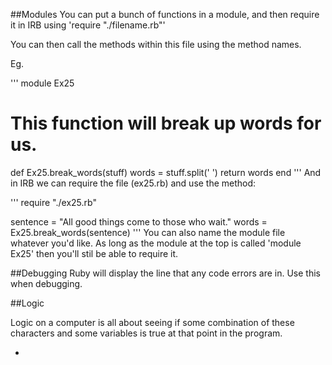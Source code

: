 ##Modules
You can put a bunch of functions in a module, and then require it
in IRB using 'require "./filename.rb"'

You can then call the methods within this file using the method names.

Eg.

'''
module Ex25

  # This function will break up words for us.
  def Ex25.break_words(stuff)
    words = stuff.split(' ')
    return words
  end
'''
And in IRB we can require the file (ex25.rb) and use the method:

'''
require "./ex25.rb"

sentence = "All good things come to those who wait."
words = Ex25.break_words(sentence)
'''
You can also name the module file whatever you'd like. As long as the module
at the top is called 'module Ex25' then you'll stil be able to require it.

##Debugging
Ruby will display the line that any code errors are in. Use this when debugging.

##Logic

Logic on a computer is all about seeing if some combination of these characters and some variables is true at that point in the program.

* <!-- && (and)
* || (or)
* ! (not)
* != (not equal)
* == (equal)
* >= (greater-than-equal)
* <= (less-than-equal) -->
* true
* false

##Different ways of returning true and false

!false evaluates to: true
!true evaluates to: false

not (true || false) evaluates to: false
not (true || true) evaluates to: false
not (false || true) evaluates to: alse
not (false || false) evaluates to: true

!(true && false)evaluates to: true
!(true && true)	evaluates to: false
!(false && true)	evaluates to: true
!(false && false)	evaluates to: true

1 != 0	evaluates to: true
1 != 1	evaluates to: false
0 != 1	evaluates to: true
0 != 0	evaluates to: false

##Solving boolean expressions

I will also give you a trick to help you figure out the more complicated ones toward the end.

Whenever you see these boolean logic statements, you can solve them easily by this simple process:

1. Find an equality test (== or !=) and replace it with its truth.
2. Find each &&/|| inside parentheses and solve those first.
3. Find each ! and invert it.
4. Find any remaining &&/|| and solve it.
5. When you are done you should have true or false.

##Eg.

First solve each equality test:
3 != 4 && !("testing" != "test" || "Ruby" == "Ruby")

3 != 4 == TRUE, "testing" != "test" == TRUE, "Ruby" == "Ruby"== TRUE
You're left with

TRUE && !(TRUE || TRUE)

evaluate the || / && in parenthsis and evalueate.
You're left with

TRUE && !(TRUE)

Find each ! and invert the expression within it

TRUE && FALSE

This equals FALSE (TRUE AND FALSE == FALSE)

## If / Elsif / else
escape_bear = "I try to open the door"
if escape_bear.downcase.include? "door" checks if 'door' is part of the escape
bear string and returns 'true' if so.

## =~ operator

The equal-tilde operator in ruby is the “match” operator.  It take an regular expression on the left hand side and the string to match on the right hand side.  The expression …
/or/ =~ “Hello World”
will return 7 because a match is found on index 7 of the string.  index starts at 0.
The expression
/abc/ =~ “Hello World”
will return nil because there is no match (doesn't contain a, b or c).

##keywords and data types

[From Learn Ruby the Hard Way](https://learnrubythehardway.org/book/ex37.html)

##Hashes

[Ex39 is a great explanation of Hashes](https://learnrubythehardway.org/book/ex39.html)

# OOP Lesson - Classes and Objects
## Monday 19 Sep
 A class is a 'type' of thing.
 An object is one of these 'things'.
 We create an object and assign it to a variable so that we can work with it.
 Eg. ```Pikachu = Pokemon.new(name: "Pika", size: "L", power: 10)```

 You can use other clases to build out your base class (parent and child)
 Super can call the same method from the parent class (ie. initialize)

 ## PROTIP
 Highlight a variable, press command D and it will highlight other variables of the same name.

You can inherit all the way up to the base class

##Requiring

require "./mystuff.rb"

MyStuff.apple()
This allows us to print a variable that's in a required module. In this case, tangerine
puts MyStuff::TANGERINE

##attr_accessor
calling attr_accessor means that you can access the attribute of the instance.
For example,

'''
def initialize(lyrics)
  @lyrics = lyrics
end

attr_accessor :lyrics
'''

means that I can perform:
'''
happy_birthday = Song.new("LYRICS")
and then call
happy_birthday.lyrics


##Top down development

Take a small piece of the problem; hack on some code and get it to run barely.
Refine the code into something more formal with classes and automated tests.
Extract the key concepts you're using and try to find research for them.
Write a description of what's really going on.
Go back and refine the code, possibly throwing it out and starting over.
Repeat, moving on to some other piece of the problem.

## Resources

http://www.rubyinside.com/media/poignant-guide.pdf

http://poignant.guide/book/chapter-1.html

If you are finding parts of Ruby hard to sink in, this is a quirky yet engaging place to learn! http://poignant.guide/book/chapter-3.html

##Test Driven development

Class unit tests and TDD

Workflow -
we write the test before the code is written
write the code
make the test pass

Red / Green / Refactor

## Getters and Setters

attr_accessor

## AboutArrays

accessing arrays. If you have an array
array = [:peanut, :butter, :and, :jelly]

and pass in array[2,2]
the first 2 says where you should start grabbing values (position 2),and then
the second 2 says how many more values you should traverse.

##Parallel Assignment
Assigning values from an array on the one line.
```
def test_parallel_assignments
  first_name, last_name = ["John", "Smith"]
  assert_equal "John", first_name
  assert_equal "Smith", last_name
end
```
Using the splat value to assign remaining values from an array to one variable
```
def test_parallel_assignments_with_splat_operator
  first_name, *last_name = ["John", "Smith", "III"]
  assert_equal "John", first_name
  assert_equal ["Smith","III"], last_name
end
```
Parallel assignment with only one variable
```
def test_parallel_assignment_with_one_variable
  first_name, = ["John", "Smith"]
  assert_equal "John", first_name
end
```
Getting substrings
```
def test_you_can_get_a_substring_from_a_string
  string = "Bacon, lettuce and tomato"
  assert_equal "let", string[7,3] #starts from position 7, and takes 3.
  assert_equal "let", string[7..9] #starts from position 7 and takes until position 7
end
```
## Read up on
Default values in Arrays
##Go back through Ruby Koans / Ruby the Hard Way.
Check:
* About Strings
* About Hashes
* About Arrays
* About Regular Expressions - particularly find and replace
* About Blocks
* https://learnrubythehardway.org/book/ex44.html
## REREAD ABOUT PROXY OBJECTS. DIDN'T GET THIS AT _ALL_

##Opening / Creating / Working with files in Ruby

r = read only
w = create an empty file for wrtiting
a = append to filer + open a file for reading and wrtiting
w+ = create an empty file for reading and writing if one doesn't exist.

File.new
File.read
File.open
File.write
File.close
File.rewind

 ## Collect and map

Collect / map takes each elemens of an awway, can perform something on them
and then you can return the transformed array. In the examples below,
it adds 10 to each element.

```
 def test_collect_transforms_elements_of_an_array
   array = [1, 2, 3]
   new_array = array.collect { |item| item + 10 }
   assert_equal [11,12,13], new_array

   # NOTE: 'map' is another name for the 'collect' operation
   another_array = array.map { |item| item + 10 }
   assert_equal [11,12,13], another_array
 end
 ```
select where items within an array match a condition (eval to 'true')
 ```
 def test_select_selects_certain_items_from_an_array
   array = [1, 2, 3, 4, 5, 6]

   even_numbers = array.select { |item| (item % 2) == 0 }
   assert_equal __, even_numbers

   # NOTE: 'find_all' is another name for the 'select' operation
   more_even_numbers = array.find_all { |item| (item % 2) == 0 }
   assert_equal __, more_even_numbers
 end
 ```
 Pass a criteria in and find will return the first matching criteria
```
 def test_find_locates_the_first_element_matching_a_criteria
   array = ["Jim", "Bill", "Clarence", "Doug", "Eli"]

   assert_equal "Clarence", array.find { |item| item.size > 4 }
 end
 ```
##Presentation - Bron Thulke
(Twitter)[https://twitter.com/_bron_]
* worked in ASP.net for years
* Went Freelance afterwards
* Currently works for herself

Did the initial big biz experience prove valuable for working at
smaller places in the future?
started n big biz (Logica), moved to small

Freelance show
This Developer's Life
Pluralsite
DDD Melbourne (conference)
Clean COde - Martin Fowler
Writing Good Code - Microsoft
Away from the Keyboard (podcast)
The Hello World Podcast

##Holy shit, inject!
Inject provides a value that you can edit throughout iteration.
In the examples below, the first variable that's within the block
will be returned at the end. Can be modified.
Can also pass a new Array to hold the results (below)
```
def test_inject_will_blow_your_mind
  result = [2, 3, 4].inject(0) { |sum, item| sum + item }
  assert_equal 9, result

  result2 = [2, 3, 4].inject(1) { |product, item| product * item }
  assert_equal 24, result2
  # 1 * 2 = 2
  # 2 * 3 = 6
  # 6 * 4 = 24

  result = [2, 3, 4].inject([]) { |sum, item| sum << item * 2 }
```

##Inheritance
You can super up to the parent class to grab a string from a method, and
even interpolate if you want!
```
class BullDog < Dog
  def bark
    super + ", GROWL"
  end
end

def test_subclasses_can_invoke_parent_behavior_via_super
  ralph = BullDog.new("Ralph")
  assert_equal "WOOF, GROWL", ralph.bark
end
```

## Thursday lecture - Menus in terminal
Use Case statements (also called Switch in other languages)
```
exit = false
until exit do
  command = $stdin.gets.chomp
  case command
    when "1"
      puts "One!"
    when "2"
      puts "Two"
    when "3"
      puts "Three"
    when "Exit"
      exit = true
    else
      "Nahh"
  end
end      
```

##Koans Stuff
Test classes and instances don't share instance variables.
```
class Dog
  attr_accessor :name
end

def Dog.name
  @name
end

def test_classes_and_instances_do_not_share_instance_variables
  fido = Dog.new
  fido.name = "Fido"
  assert_equal "Fido", fido.name
  assert_equal nil, Dog.name
end
```


##William Tio - Guest Speaker
Explained front and back end developers.
Encouraged people starting to code to keep going!

## Ruby the Hard Way - ex44 - Inheritance and Mixins

Ruby has another way to do composition using modules and a concept called mixins. You simply create a module with functions that are common to classes and then include them in your class similar to using a require.

Recheck this - interesting stuff on inheritance, modules etc:
https://learnrubythehardway.org/book/ex44.html

* Avoid something called "meta-programming" at all costs, as it is too complex to be useful reliably. If you're stuck with it, then be prepared to know the class hierarchy and spend time determining where everything is coming from.
* Use composition to package up code into modules that are used in many different unrelated places and situations.
* Use inheritance only when there are clearly related reusable pieces of code that fit under a single common concept or if you have to because of something you're using.
